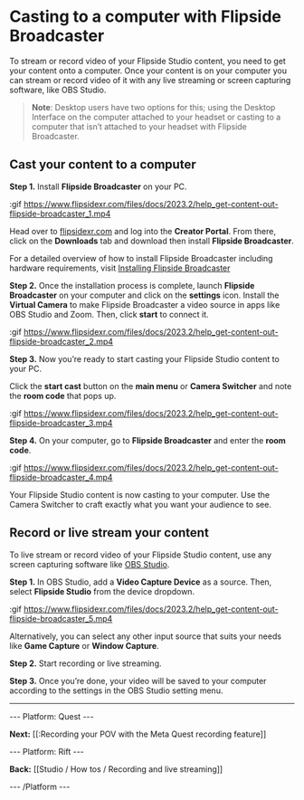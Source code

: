 # Casting to a computer with Flipside Broadcaster

To stream or record video of your Flipside Studio content, you need to get your content onto a computer.  Once your content is on your computer you can stream or record video of it with any live streaming or screen capturing software, like OBS Studio.

>**Note**: Desktop users have two options for this; using the Desktop Interface on the computer attached to your headset or casting to a computer that isn’t attached to your headset with Flipside Broadcaster.  

## Cast your content to a computer

**Step 1.** Install **Flipside Broadcaster** on your PC. 

:gif https://www.flipsidexr.com/files/docs/2023.2/help_get-content-out-flipside-broadcaster_1.mp4

Head over to [flipsidexr.com](www.flipsidexr.com) and log into the **Creator Portal**. From there, click on the **Downloads** tab and download then install **Flipside Broadcaster**.  

For a detailed overview of how to install Flipside Broadcaster including hardware requirements, visit [Installing Flipside Broadcaster](https://www.flipsidexr.com/docs/2023.2/studio/getting-started/installing-flipside-broadcaster)

**Step 2.** Once the installation process is complete, launch **Flipside Broadcaster** on your computer and click on the **settings** icon.  Install the **Virtual Camera** to make Flipside Broadcaster a video source in apps like OBS Studio and Zoom. Then, click **start** to connect it.

:gif https://www.flipsidexr.com/files/docs/2023.2/help_get-content-out-flipside-broadcaster_2.mp4

**Step 3.** Now you’re ready to start casting your Flipside Studio content to your PC. 

Click the **start cast** button on the **main menu** or **Camera Switcher** and note the **room code** that pops up.

:gif https://www.flipsidexr.com/files/docs/2023.2/help_get-content-out-flipside-broadcaster_3.mp4

**Step 4.** On your computer, go to **Flipside Broadcaster** and enter the **room code**. 

:gif https://www.flipsidexr.com/files/docs/2023.2/help_get-content-out-flipside-broadcaster_4.mp4

Your Flipside Studio content is now casting to your computer. Use the Camera Switcher to craft exactly what you want your audience to see.

## Record or live stream your content

To live stream or  record video of your Flipside Studio content, use any screen capturing software like  [OBS Studio](https://obsproject.com/).

**Step 1.**  In OBS Studio, add a **Video Capture Device** as a source. Then, select **Flipside Studio** from the device dropdown.

:gif https://www.flipsidexr.com/files/docs/2023.2/help_get-content-out-flipside-broadcaster_5.mp4

Alternatively, you can select any other input source that suits your needs like **Game Capture** or **Window Capture**.

**Step 2.** Start recording or live streaming.

**Step 3.** Once you’re done, your video will be saved to your computer according to the settings in the OBS Studio setting menu.

___

--- Platform: Quest ---

**Next:** [[:Recording your POV with the Meta Quest recording feature]]


--- Platform: Rift ---

**Back:** [[Studio / How tos / Recording and live streaming]]

--- /Platform ---

